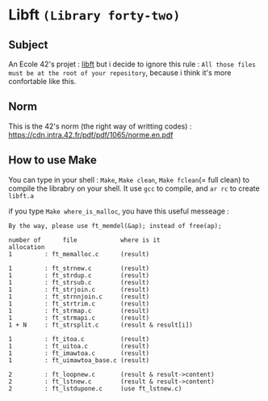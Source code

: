 Libft `(Library forty-two)`
=====

Subject
-------

An Ecole 42's projet : [libft](https://cdn.intra.42.fr/pdf/pdf/775/libft.en.pdf) but i decide to ignore this rule : `All those files must be at the root of your repository`, because i think it's more confortable like this.

Norm
----

This is the 42's norm (the right way of writting codes) : https://cdn.intra.42.fr/pdf/pdf/1065/norme.en.pdf

How to use Make
---------------

You can type in your shell : `Make`, `Make clean`, `Make fclean`(= full clean) to compile the librabry on your shell. It use `gcc` to compile, and `ar rc` to create `libft.a`

if you type `Make where_is_malloc`, you have this useful messeage :
```
By the way, please use ft_memdel(&ap); instead of free(ap);

number of      file            where is it
allocation
1         : ft_memalloc.c      (result)

1         : ft_strnew.c        (result)
1         : ft_strdup.c        (result)
1         : ft_strsub.c        (result)
1         : ft_strjoin.c       (result)
1         : ft_strnnjoin.c     (result)
1         : ft_strtrim.c       (result)
1         : ft_strmap.c        (result)
1         : ft_strmapi.c       (result)
1 + N     : ft_strsplit.c      (result & result[i])

1         : ft_itoa.c          (result)
1         : ft_uitoa.c         (result)
1         : ft_imawtoa.c       (result)
1         : ft_uimawtoa_base.c (result)

2         : ft_loopnew.c       (result & result->content)
2         : ft_lstnew.c        (result & result->content)
2         : ft_lstdupone.c     (use ft_lstnew.c)
```

